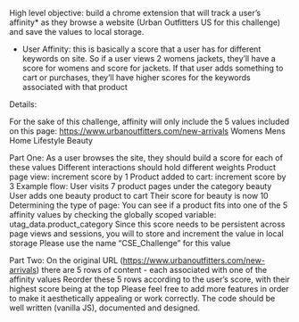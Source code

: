 High level objective: build a chrome extension that will track a user’s affinity* as they browse a website (Urban Outfitters US for this challenge) and save the values to local storage.

 

* User Affinity: this is basically a score that a user has for different keywords on site. So if a user views 2 womens jackets, they’ll have a score for womens and score for jackets. If that user adds something to cart or purchases, they’ll have higher scores for the keywords associated with that product

 

Details:

For the sake of this challenge, affinity will only include the 5 values included on this page: https://www.urbanoutfitters.com/new-arrivals
Womens
Mens
Home
Lifestyle
Beauty

Part One:
As a user browses the site, they should build a score for each of these values
Different interactions should hold different weights
Product page view: increment score by 1
Product added to cart: increment score by 3
Example flow:
User visits 7 product pages under the category beauty
User adds one beauty product to cart
Their score for beauty is now 10
Determining the type of page:
You can see if a product fits into one of the 5 affinity values by checking the globally scoped variable: utag_data.product_category
Since this score needs to be persistent across page views and sessions, you will to store and increment the value in local storage
Please use the name “CSE_Challenge” for this value

Part Two:
On the original URL (https://www.urbanoutfitters.com/new-arrivals) there are 5 rows of content - each associated with one of the affinity values
Reorder these 5 rows according to the user’s score, with their highest score being at the top
Please feel free to add more features in order to make it aesthetically appealing or work correctly. The code should be well written (vanilla JS), documented and designed. 